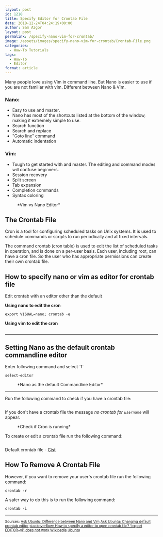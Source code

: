 ```yaml
---
layout: post
id: 1218
title: Specify Editor for Crontab File
date: 2018-12-24T04:24:19+00:00
author: Sam Azgor
layout: post
permalink: /specify-nano-vim-for-crontab/
image: /assets/images/specify-nano-vim-for-crontab/Crontab-File.png
categories:
  - How-To Tutorials
tags:
  - How-To
  - Editor
format: article
---
```

Many people love using Vim in command line. But Nano is easier to use if you are not familiar with vim. Different between Nano & Vim.

<h3>Nano:</h3>

+ Easy to use and master.
+ Nano has most of the shortcuts listed at the bottom of the window, making it extremely simple to use.
+ Search function
+ Search and replace
+ "Goto line" command
+ Automatic indentation

<h3>Vim:</h3>

+ Tough to get started with and master. The editing and command modes will confuse beginners.
+ Session recovery
+ Split screen
+ Tab expansion
+ Completion commands
+ Syntax coloring

<figure>
<amp-img src="/assets/images/specify-nano-vim-for-crontab/Nano-vs-Vim.png" alt="Vim vs Nano Editor" width="683" height="384" layout="responsive">
</amp-img>
<figcaption>*Vim vs Nano Editor* 
</figcaption>
</figure>

<h2>The Crontab File</h2>
Cron is a tool for configuring scheduled tasks on Unix systems. It is used to schedule commands or scripts to run periodically and at fixed intervals.

The command crontab (cron table) is used to edit the list of scheduled tasks in operation, and is done on a per-user basis. Each user, including root, can have a cron file. So the user who has appropriate permissions can create their own crontab file.

<h2>How to specify nano or vim as editor for crontab file</h2>
Edit crontab with an editor other than the default

<b>Using nano to edit the cron</b>

```
export VISUAL=nano; crontab -e
```

<b>Using vim to edit the cron</b>

```export VISUAL=vim; crontab -e
```

<hr>
<h2>Setting Nano as the default crontab commandline editor</h2>
Enter following command and select `1`

```
select-editor
```

<figure>
<amp-img src="/assets/images/specify-nano-vim-for-crontab/Nano-as-the-default-editor.png" alt="Nano as the default Commandline Editor" width="683" height="384" layout="responsive">
</amp-img>
<figcaption>*Nano as the default Commandline Editor* 
</figcaption>
</figure>

<hr>

Run the following command to check if you have a crontab file:

```crontab -l
```

If you don't have a crontab file the message _no crontab for `username`_ will appear.

<figure>
<amp-img src="/assets/images/specify-nano-vim-for-crontab/crontab-l.png" alt="Check if Cron is running" width="683" height="384" layout="responsive">
</amp-img>
<figcaption>*Check if Cron is running* 
</figcaption>
</figure>

To create or edit a crontab file run the following command:

```crontab -e
```

Default crontab file - <a href="https://gist.github.com/samazgor/ff45bb8bd0210a9789b409536697033d">Gist</a>

<h2>How To Remove A Crontab File</h2>
However, if you want to remove your user's crontab file run the following command:

```
crontab -r
```

A safer way to do this is to run the following command:

```
crontab -i
```
<hr>

<small>Sources:
  <a href="https://askubuntu.com/a/726710/409312">Ask Ubuntu: Difference between Nano and Vim</a>
  <a href="https://askubuntu.com/a/264720/409312">Ask Ubuntu: Changing default crontab editor</a>
  <a href="https://stackoverflow.com/a/17364492/4493086">stackoverflow: How to specify a editor to open crontab file? “export EDITOR=vi” does not work</a>
  <a href="https://en.wikipedia.org/wiki/Cron">Wikipedia</a>
  <a href="https://help.ubuntu.com/community/CronHowto">Ubuntu</a>
</small>
